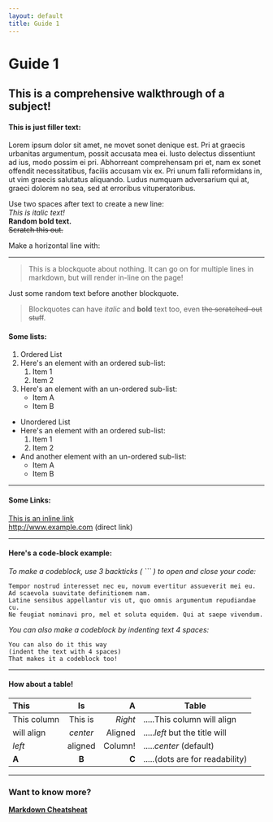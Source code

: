 ```yaml
---
layout: default
title: Guide 1
---
```

Guide 1
=======

This is a comprehensive walkthrough of a subject!
-------------------------------------------------

#### This is just filler text:

Lorem ipsum dolor sit amet, ne movet sonet denique est. Pri at graecis urbanitas argumentum, possit accusata mea ei. Iusto delectus dissentiunt ad ius, modo possim ei pri. Abhorreant comprehensam pri et, nam ex sonet offendit necessitatibus, facilis accusam vix ex. Pri unum falli reformidans in, ut vim graecis salutatus aliquando. Ludus numquam adversarium qui at, graeci dolorem no sea, sed at erroribus vituperatoribus.

Use two spaces after text to create a new line:  
*This is italic text!*  
**Random bold text.**  
~~Scratch this out.~~

Make a horizontal line with:

---

> This is a blockquote about nothing.
> It can go on for multiple lines in markdown,
> but will render in-line on the page!

Just some random text before another blockquote.

> Blockquotes can have *italic* and **bold** text too,
> even ~~the scratched-out stuff~~.

#### Some lists:

1. Ordered List
2. Here's an element with an ordered sub-list:
	1. Item 1
	2. Item 2
3. Here's an element with an un-ordered sub-list:
	* Item A
	* Item B

* Unordered List
* Here's an element with an ordered sub-list:
	1. Item 1
	2. Item 2
* And another element with an un-ordered sub-list:
	* Item A
	* Item B

---

#### Some Links:

[This is an inline link](http://www.example.com)  
http://www.example.com (direct link)

---

#### Here's a code-block example:

*To make a codeblock, use 3 backticks ( ``` ) to open and close your code:*

```
Tempor nostrud interesset nec eu, novum evertitur assueverit mei eu.
Ad scaevola suavitate definitionem nam.
Latine sensibus appellantur vis ut, quo omnis argumentum repudiandae cu.
Ne feugiat nominavi pro, mel et soluta equidem. Qui at saepe vivendum.
```

*You can also make a codeblock by indenting text 4 spaces:*

    You can also do it this way
    (indent the text with 4 spaces)
    That makes it a codeblock too!

---

#### How about a table!

| This           | Is       | A          | Table                           |
|:-------------- |:--------:| ----------:| ------------------------------- |
| This column    | This is  | *Right*    | .....This column will align     |
| will align     | *center* | Aligned    | .....*left* but the title will  |
| *left*         | aligned  | Column!    | .....*center* (default)         |
| **A**          | **B**    | **C**      | .....(dots are for readability) |

---

### Want to know more?

**[Markdown Cheatsheat](https://github.com/adam-p/markdown-here/wiki/Markdown-Here-Cheatsheet)**